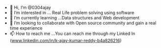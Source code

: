 - 👋 Hi, I’m @0304ajay
- 👀 I’m interested in ... Real Life problem solving using software
- 🌱 I’m currently learning ...Data structures and Web development
- 💞️ I’m looking to collaborate with Open source community and gain a real time  experience
- 📫 How to reach me ...You can reach me through my Linked In (www.linkedin.com/in/k-ajay-kumar-reddy-b4a826216)

<!---
0304ajay/0304ajay is a ✨ special ✨ repository because its `README.md` (this file) appears on your GitHub profile.
You can click the Preview link to take a look at your changes.
--->
